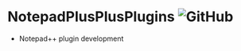 # NotepadPlusPlusPlugins ![GitHub](https://img.shields.io/github/license/usaginya/NotepadPlusPlusPlugins.svg?style=flat-square)
- Notepad++ plugin development
